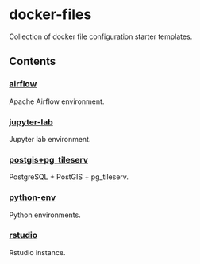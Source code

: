 # docker-files

Collection of docker file configuration starter templates.

## Contents

### [airflow](./airflow/)

Apache Airflow environment.

### [jupyter-lab](./jupyter-lab/)

Jupyter lab environment.

### [postgis+pg_tileserv](./postgis%2Bpg_tileserv/)

PostgreSQL + PostGIS + pg_tileserv.

### [python-env](./python-env/)

Python environments.

### [rstudio](./rstudio/)

Rstudio instance.

